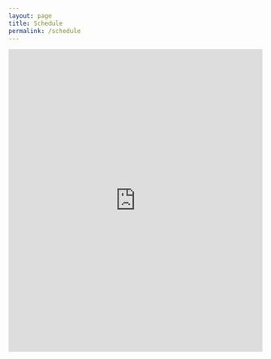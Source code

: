 ```yaml
---
layout: page
title: Schedule
permalink: /schedule
---
```


<center>
<iframe src="https://calendar.google.com/calendar/embed?height=800&wkst=2&ctz=Europe%2FVilnius&showPrint=0&mode=WEEK&title=Stream%20Schedule&src=YWRtaW5AYXVyaXNtYXQubmV0&src=Y19iNGEyMzdmYTMyNzMxOTRjYTE3YWM4NWY1OWMxOGYwMTQyMzIxMTcyNzUwOTE0NzY2MWJmNzI2YWViOGE4MDdkQGdyb3VwLmNhbGVuZGFyLmdvb2dsZS5jb20&src=Y181MDY5NDM4Yzc5YTNkNTJiNDI2NWVlOGRkOTVmZWI3OTdlYWE0MGM0NmIzYjdiMTIwMGQ4NDk0NWM1ZWM1YTg0QGdyb3VwLmNhbGVuZGFyLmdvb2dsZS5jb20&src=ZW4ubGl0aHVhbmlhbiNob2xpZGF5QGdyb3VwLnYuY2FsZW5kYXIuZ29vZ2xlLmNvbQ&color=%23039be5&color=%238e24aa&color=%23d50000&color=%230b8043" style="border-width:0" width="100%" height="600" frameborder="0" scrolling="no"></iframe>
</center>
